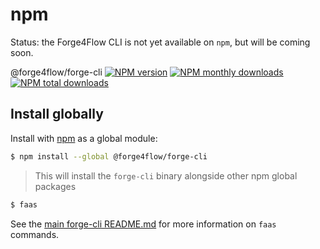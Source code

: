 # npm

Status: the Forge4Flow CLI is not yet available on `npm`, but will be coming soon.

@forge4flow/forge-cli [![NPM version](https://img.shields.io/npm/v/@forge4flow/forge-cli.svg?style=flat)](https://www.npmjs.com/package/@forge4flow/forge-cli) [![NPM monthly downloads](https://img.shields.io/npm/dm/@forge4flow/forge-cli.svg?style=flat)](https://npmjs.org/package/@forge4flow/forge-cli) [![NPM total downloads](https://img.shields.io/npm/dt/@forge4flow/forge-cli.svg?style=flat)](https://npmjs.org/package/@forge4flow/forge-cli)

## Install globally

Install with [npm](https://www.npmjs.com/) as a global module:

```sh
$ npm install --global @forge4flow/forge-cli
```

> This will install the `forge-cli` binary alongside other npm global packages

```sh
$ faas
```

See the [main forge-cli README.md](../README.md) for more information on `faas` commands.
